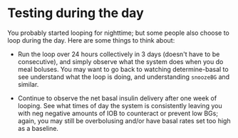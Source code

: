 # Testing during the day

You probably started looping for nighttime; but some people also choose to loop during the day. Here are some things to think about:

* Run the loop over 24 hours collectively in 3 days (doesn't have to be consecutive), and simply observe what the system does when you do meal boluses. You may want to go back to watching determine-basal to see understand what the loop is doing, and understanding `snoozeBG` and similar.

* Continue to observe the net basal insulin delivery after one week of looping. See what times of day the system is consistently leaving you with neg negative amounts of IOB to counteract or prevent low BGs; again, you may still be overbolusing and/or have basal rates set too high as a baseline. 
